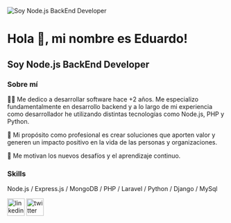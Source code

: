 ![Soy Node.js BackEnd Developer ](https://media-exp1.licdn.com/dms/image/C4D16AQGamQRShtyiLQ/profile-displaybackgroundimage-shrink_200_800/0/1648168783271?e=2147483647&v=beta&t=FzrBCinxtdf7ts2Zben3BTaBiV_yOoFMM4ATL60Bjc4)
# Hola 👋, mi nombre es Eduardo!
## Soy Node.js BackEnd Developer 

### Sobre mí
👨‍💻 Me dedico a desarrollar software hace +2 años. Me especializo fundamentalmente en desarrollo backend y a lo largo de mi experiencia como desarrollador he utilizando distintas tecnologías como Node.js, PHP y Python.

🎯 Mi propósito como profesional es crear soluciones que aporten valor y generen un impacto positivo en la vida de las personas y organizaciones.

💪 Me motivan los nuevos desafíos y el aprendizaje continuo.

### Skills
Node.js / Express.js / MongoDB / PHP / Laravel / Python / Django / MySql 


[<img src='https://img.icons8.com/color/2x/linkedin-circled.png' alt='linkedin' height='40'>](https://www.linkedin.com/in/https://www.linkedin.com/in/eduardo-corgniali-software-developer//)  [<img src='https://img.icons8.com/color/2x/twitter.png' alt='twitter' height='40'>](https://twitter.com/https://twitter.com/EduCorgniali)  
